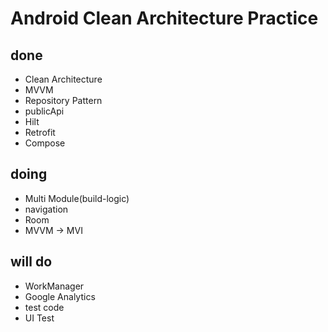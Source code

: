 # Android Clean Architecture Practice  

## done  
  - Clean Architecture  
  - MVVM  
  - Repository Pattern  
  - publicApi  
  - Hilt  
  - Retrofit  
  - Compose  
  
## doing  
  - Multi Module(build-logic)  
  - navigation  
  - Room  
  - MVVM -> MVI  
  
## will do  
  - WorkManager  
  - Google Analytics
  - test code
  - UI Test
